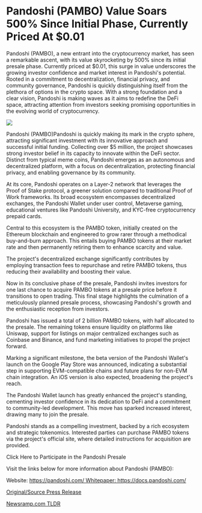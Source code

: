 # Pandoshi (PAMBO) Value Soars 500% Since Initial Phase, Currently Priced At $0.01

Pandoshi (PAMBO), a new entrant into the cryptocurrency market, has seen a remarkable ascent, with its value skyrocketing by 500% since its initial presale phase. Currently priced at $0.01, this surge in value underscores the growing investor confidence and market interest in Pandoshi's potential. Rooted in a commitment to decentralization, financial privacy, and community governance, Pandoshi is quickly distinguishing itself from the plethora of options in the crypto space. With a strong foundation and a clear vision, Pandoshi is making waves as it aims to redefine the DeFi space, attracting attention from investors seeking promising opportunities in the evolving world of cryptocurrency.

![](https://api.blockchainwire.io/uploads/Proleoio/editor_image/77a48de2-e4a3-4bfa-bd88-8fe48bd6362c.png)

Pandoshi (PAMBO)Pandoshi is quickly making its mark in the crypto sphere, attracting significant investment with its innovative approach and successful initial funding. Collecting over $5 million, the project showcases strong investor belief in its capacity to innovate within the DeFi sector. Distinct from typical meme coins, Pandoshi emerges as an autonomous and decentralized platform, with a focus on decentralization, protecting financial privacy, and enabling governance by its community.

At its core, Pandoshi operates on a Layer-2 network that leverages the Proof of Stake protocol, a greener solution compared to traditional Proof of Work frameworks. Its broad ecosystem encompasses decentralized exchanges, the Pandoshi Wallet under user control, Metaverse gaming, educational ventures like Pandoshi University, and KYC-free cryptocurrency prepaid cards.

Central to this ecosystem is the PAMBO token, initially created on the Ethereum blockchain and engineered to grow rarer through a methodical buy-and-burn approach. This entails buying PAMBO tokens at their market rate and then permanently retiring them to enhance scarcity and value.

The project's decentralized exchange significantly contributes by employing transaction fees to repurchase and retire PAMBO tokens, thus reducing their availability and boosting their value.

Now in its conclusive phase of the presale, Pandoshi invites investors for one last chance to acquire PAMBO tokens at a presale price before it transitions to open trading. This final stage highlights the culmination of a meticulously planned presale process, showcasing Pandoshi's growth and the enthusiastic reception from investors.

[](http://tinyurl.com/pandoshiyahoo10)Pandoshi has issued a total of 2 billion PAMBO tokens, with half allocated to the presale. The remaining tokens ensure liquidity on platforms like Uniswap, support for listings on major centralized exchanges such as Coinbase and Binance, and fund marketing initiatives to propel the project forward.

Marking a significant milestone, the beta version of the Pandoshi Wallet's launch on the Google Play Store was announced, indicating a substantial step in supporting EVM-compatible chains and future plans for non-EVM chain integration. An iOS version is also expected, broadening the project's reach.

The Pandoshi Wallet launch has greatly enhanced the project's standing, cementing investor confidence in its dedication to DeFi and a commitment to community-led development. This move has sparked increased interest, drawing many to join the presale.

Pandoshi stands as a compelling investment, backed by a rich ecosystem and strategic tokenomics. Interested parties can purchase PAMBO tokens via the project's official site, where detailed instructions for acquisition are provided.

Click Here to Participate in the Pandoshi Presale

Visit the links below for more information about Pandoshi (PAMBO):

Website: https://pandoshi.com/ Whitepaper: https://docs.pandoshi.com/ 

[Original/Source Press Release](https://blockchainwire.io/press-release/pandoshi-pambo-value-soars-500-since-initial-phase-currently-priced-at-001) 

[Newsramp.com TLDR](https://newsramp.com/None) 